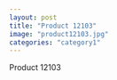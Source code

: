 ```yaml
---
layout: post
title: "Product 12103"
image: "product12103.jpg"
categories: "category1"
---
```

Product 12103
